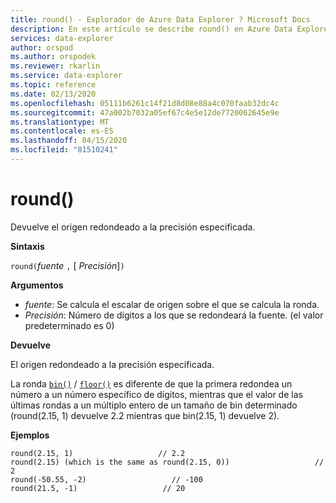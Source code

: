 ```yaml
---
title: round() - Explorador de Azure Data Explorer ? Microsoft Docs
description: En este artículo se describe round() en Azure Data Explorer.
services: data-explorer
author: orspod
ms.author: orspodek
ms.reviewer: rkarlin
ms.service: data-explorer
ms.topic: reference
ms.date: 02/13/2020
ms.openlocfilehash: 05111b6261c14f21d8d08e88a4c070faab32dc4c
ms.sourcegitcommit: 47a002b7032a05ef67c4e5e12de7720062645e9e
ms.translationtype: MT
ms.contentlocale: es-ES
ms.lasthandoff: 04/15/2020
ms.locfileid: "81510241"
---
```

# <a name="round"></a>round()

Devuelve el origen redondeado a la precisión especificada.

**Sintaxis**

`round(`*fuente* `,` [ *Precisión*]`)`

**Argumentos**

* *fuente*: Se calcula el escalar de origen sobre el que se calcula la ronda.
* *Precisión*: Número de dígitos a los que se redondeará la fuente. (el valor predeterminado es 0)

**Devuelve**

El origen redondeado a la precisión especificada.

La ronda [`bin()`](binfunction.md) / [`floor()`](floorfunction.md) es diferente de que la primera redondea un número a un número específico de dígitos, mientras que el valor de las últimas rondas a un múltiplo entero de un tamaño de bin determinado (round(2.15, 1) devuelve 2.2 mientras que bin(2.15, 1) devuelve 2).
 

**Ejemplos**

```kusto
round(2.15, 1)                   // 2.2
round(2.15) (which is the same as round(2.15, 0))                   // 2
round(-50.55, -2)                   // -100
round(21.5, -1)                   // 20
```